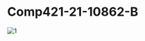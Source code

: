 # Comp421-21-10862-B
![1](https://user-images.githubusercontent.com/101424308/215334115-944e0de2-aaef-42a7-af28-072c86148e14.PNG)

